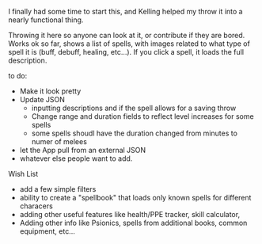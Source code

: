 I finally had some time to start this, and Kelling helped my throw it into a nearly functional thing.

Throwing it here so anyone can look at it, or contribute if they are bored. Works ok so far, shows a list of spells, with images related to what type of spell it is (buff, debuff, healing, etc...). If you click a spell, it loads the full description.

to do:
* Make it look pretty
* Update JSON 
     * inputting descriptions and if the spell allows for a saving throw
     * Change range and duration fields to reflect level increases for some spells
     * some spells shoudl have the duration changed from minutes to numer of melees
* let the App pull from an external JSON
* whatever else people want to add.


Wish List

* add a few simple filters
* ability to create a "spellbook" that loads only known spells for different characers
* adding other useful features like health/PPE tracker, skill calculator,
* Adding other info like Psionics, spells from additional books, common equipment, etc...

